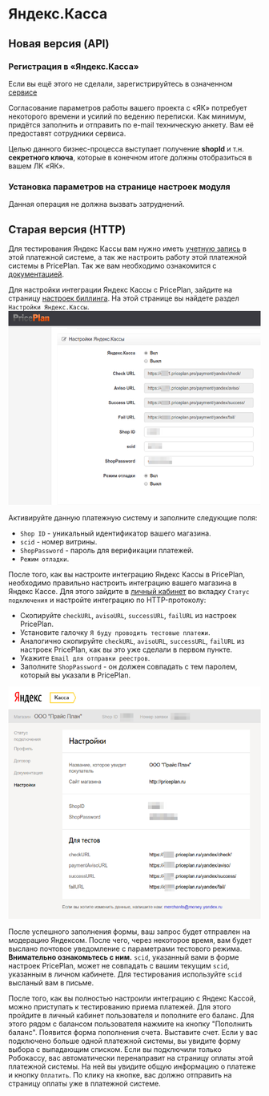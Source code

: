 # Яндекс.Касса

## Новая версия \(API\)

### Регистрация в «Яндекс.Касса»

Если вы ещё этого не сделали, зарегистрируйтесь в означенном [сервисе](https://kassa.yandex.ru/)

Согласование параметров работы вашего проекта с «ЯК» потребует некоторого времени и усилий по ведению переписки. Как минимум, придётся заполнить и отправить по e-mail техническую анкету. Вам её предоставят сотрудники сервиса.

Целью данного бизнес-процесса выступает получение **shopId** и т.н. **секретного ключа**, которые в конечном итоге должны отобразиться в вашем ЛК «ЯК».

### Установка параметров на странице настроек модуля

Данная операция не должна вызвать затруднений.

## Старая версия \(HTTP\)

Для тестирования Яндекс Кассы вам нужно иметь [учетную запись](https://money.yandex.ru/joinups) в этой платежной системе, а так же настроить работу этой платежной системы в PricePlan. Так же вам необходимо ознакомится с [документацией](https://tech.yandex.ru/money/doc/dg/concepts/About-docpage/).

Для настройки интеграции Яндекс Кассы с PricePlan, зайдите на страницу [настроек биллинга](https://cust1.priceplan.ru:7889/account/). На этой странице вы найдете раздел `Настройки Яндекс.Кассы`. ![](../../.gitbook/assets/yandex1.png)

Активируйте данную платежную систему и заполните следующие поля:

* `Shop ID` - уникальный идентификатор вашего магазина.
* `scid` - номер витрины.
* `ShopPassword` - пароль для верификации платежей.
* `Режим отладки`.

После того, как вы настроите интеграцию Яндекс Кассы в PricePlan, необходимо правильно настроить интеграцию вашего магазина в Яндекс Кассе. Для этого зайдите в [личный кабинет](https://money.yandex.ru/my) во вкладку `Статус подключения` и настройте интеграцию по HTTP-протоколу:

* Скопируйте `checkURL`, `avisoURL`, `successURL`, `failURL` из настроек PricePlan.
* Установите галочку `Я буду проводить тестовые платежи`.
* Аналогично скопируйте `checkURL`, `avisoURL`, `successURL`, `failURL` из настроек PricePlan, как вы это уже сделали в первом пункте.
* Укажите `Email для отправки реестров`.
* Заполните `ShopPassword` - он должен совпадать с тем паролем, который вы указали в PricePlan.

![](../../.gitbook/assets/yandex2.png)

После успешного заполнения формы, ваш запрос будет отправлен на модерацию Яндексом. После чего, через некоторое время, вам будет выслано почтовое уведомление с параметрами тестового режима. **Внимательно ознакомьтесь с ним.** `scid`, указанный вами в форме настроек PricePlan, может не совпадать с вашим текущим `scid`, указанным в личном кабинете. Для тестирования используйте `scid` высланый вам в письме.

После того, как вы полностью настроили интеграцию с Яндекс Кассой, можно приступать к тестированию приема платежей. Для этого пройдите в личный кабинет пользователя и пополните его баланс. Для этого рядом с балансом пользователя нажмите на кнопку "Пополнить баланс". Появится форма пополнения счета. Выставите счет. Если у вас подключено больше одной платежной системы, вы увидите форму выбора с выпадающим списком. Если вы подключили только Робокассу, вас автоматически перенаправит на страницу оплаты этой платежной системы. На ней вы увидите общую информацию о платеже и кнопку `Оплатить`. По клику на кнопке, вас должно отправить на страницу оплаты уже в платежной системе.

